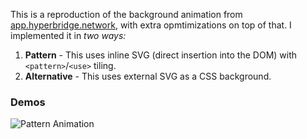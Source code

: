 This is a reproduction of the background animation from [app.hyperbridge.network](https://app.hyperbridge.network), with extra opmtimizations on top of that. I implemented it in _two ways:_

1.  **Pattern** - This uses inline SVG (direct insertion into the DOM) with `<pattern>`/`<use>` tiling.
2.  **Alternative** - This uses external SVG as a CSS background.

### Demos
![Pattern Animation](https://drive.google.com/file/d/1jv5MpkFy52ILi0MZuV_noRQ_THYV0n0C/view)
